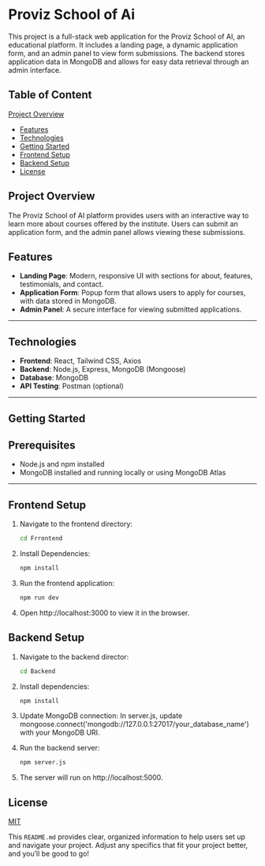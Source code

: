 
# Proviz School of Ai

This project is a full-stack web application for the Proviz School of AI, an educational platform. It includes a landing page, a dynamic application form, and an admin panel to view form submissions. The backend stores application data in MongoDB and allows for easy data retrieval through an admin interface.


## Table of Content
 [Project Overview](#project-overview)
- [Features](#features)
- [Technologies](#technologies)
- [Getting Started](#getting-started)
- [Frontend Setup](#frontend-setup)
- [Backend Setup](#backend-setup)
- [License](#license)

## Project Overview
The Proviz School of AI platform provides users with an interactive way to learn more about courses offered by the institute. Users can submit an application form, and the admin panel allows viewing these submissions. 
## Features
- **Landing Page**: Modern, responsive UI with sections for about, features, testimonials, and contact.
- **Application Form**: Popup form that allows users to apply for courses, with data stored in MongoDB.
- **Admin Panel**: A secure interface for viewing submitted applications.

---
## Technologies
- **Frontend**: React, Tailwind CSS, Axios
- **Backend**: Node.js, Express, MongoDB (Mongoose)
- **Database**: MongoDB
- **API Testing**: Postman (optional)


---
## Getting Started
## Prerequisites
- Node.js and npm installed
- MongoDB installed and running locally or using MongoDB Atlas

---
## Frontend Setup
1. Navigate to the frontend directory:
   ```bash
   cd Frrontend
2. Install Dependencies:
    ```bash
   npm install
3. Run the frontend application:
    ```bash
   npm run dev

4. Open http://localhost:3000 to view it in the browser.

## Backend Setup
1. Navigate to the backend director:
    ```bash
   cd Backend

2. Install dependencies:
    ```bash
   npm install

3. Update MongoDB connection:
In server.js, update mongoose.connect('mongodb://127.0.0.1:27017/your_database_name') with your MongoDB URI.

4. Run the backend server:
    ```bash
   npm server.js

5. The server will run on http://localhost:5000.

## License

[MIT](https://choosealicense.com/licenses/mit/)

This `README.md` provides clear, organized information to help users set up and navigate your project. Adjust any specifics that fit your project better, and you’ll be good to go!